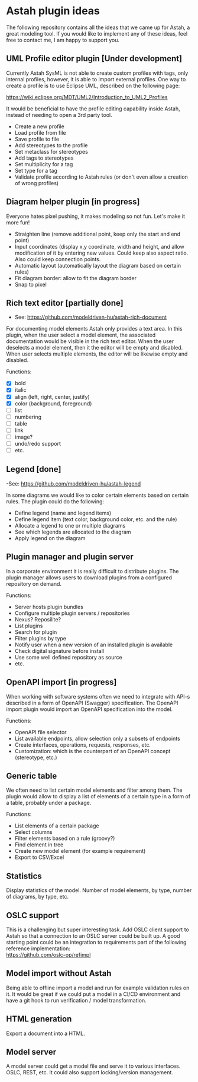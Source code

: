 # Astah plugin ideas

The following repository contains all the ideas that we came up for Astah, a great modeling tool. If you would
like to implement any of these ideas, feel free to contact me, I am happy to support you.

## UML Profile editor plugin [Under development]

Currently Astah SysML is not able to create custom profiles with tags, only internal profiles, however, it is able to import external profiles.
One way to create a profile is to use Eclipse UML, described on the following page: 

https://wiki.eclipse.org/MDT/UML2/Introduction_to_UML2_Profiles

It would be beneficial to have the profile editing capability inside Astah, instead of needing to open a 3rd party tool.

- Create a new profile
- Load profile from file
- Save profile to file
- Add stereotypes to the profile
- Set metaclass for stereotypes
- Add tags to stereotypes
- Set multiplicity for a tag
- Set type for a tag
- Validate profile according to Astah rules (or don't even allow a creation of wrong profiles)


## Diagram helper plugin [in progress]

Everyone hates pixel pushing, it makes modeling so not fun. Let's make it more fun!

- Straighten line (remove additional point, keep only the start and end point)
- Input coordinates (display x,y coordinate, width and height, and allow modification of it by entering new values. Could keep also aspect ratio. Also could keep connection points.
- Automatic layout (automatically layout the diagram based on certain rules)
- Fit diagram border: allow to fit the diagram border
- Snap to pixel
  
## Rich text editor [partially done]

- See: https://github.com/modeldriven-hu/astah-rich-document

For documenting model elements Astah only provides a text area. In this plugin, when the user select a model element, the
associated documentation would be visible in the rich text editor. When the user deselects a model element, then it the 
editor will be empty and disabled. When user selects multiple elements, the editor will be likewise empty and disabled.

Functions:
- [x] bold
- [x] italic
- [x] align (left, right, center, justify)
- [x] color (background, foreground)
- [ ] list
- [ ] numbering
- [ ] table
- [ ] link
- [ ] image?
- [ ] undo/redo support
- [ ] etc.

## Legend [done]

-See: https://github.com/modeldriven-hu/astah-legend

In some diagrams we would like to color certain elements based on certain rules. The plugin could do the following:

- Define legend (name and legend items)
- Define legend item (text color, background color, etc. and the rule)
- Allocate a legend to one or multiple diagrams
- See which legends are allocated to the diagram
- Apply legend on the diagram

## Plugin manager and plugin server

In a corporate environment it is really difficult to distribute plugins. The plugin manager allows users to download plugins
from a configured repository on demand.

Functions:
- Server hosts plugin bundles
- Configure multiple plugin servers / repositories
- Nexus? Reposilite? 
- List plugins
- Search for plugin
- Filter plugins by type
- Notify user when a new version of an installed plugin is available
- Check digital signature before install
- Use some well defined repository as source
- etc.

## OpenAPI import [in progress]

When working with software systems often we need to integrate with API-s described in a form of OpenAPI (Swagger) specification. The 
OpenAPI import plugin would import an OpenAPI specification into the model.

Functions:
- OpenAPI file selector
- List available endpoints, allow selection only a subsets of endpoints
- Create interfaces, operations, requests, responses, etc.
- Customization: which is the counterpart of an OpenAPI concept (stereotype, etc.)


## Generic table

We often need to list certain model elements and filter among them. The plugin would allow to display a list of elements of a certain 
type in a form of a table, probably under a package. 

Functions:
- List elements of a certain package
- Select columns
- Filter elements based on a rule (groovy?)
- Find element in tree
- Create new model element (for example requirement)
- Export to CSV/Excel

## Statistics

Display statistics of the model. Number of model elements, by type, number of diagrams, by type, etc.

## OSLC support

This is a challenging but super interesting task. Add OSLC client support to Astah so that a connection to an OSLC server could
be built up. A good starting point could be an integration to requirements part of the following reference implementation:  
https://github.com/oslc-op/refimpl

## Model import without Astah

Being able to offline import a model and run for example validation rules on it. It would be great if we could put a model in a
CI/CD environment and have a git hook to run verification / model transformation.

## HTML generation

Export a document into a HTML.

## Model server

A model server could get a model file and serve it to various interfaces. OSLC, REST, etc. It could also support locking/version
management.

